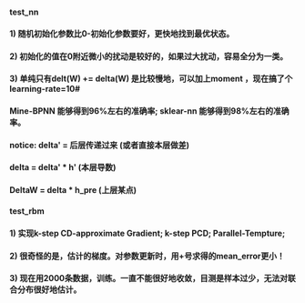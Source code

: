 #### test_nn
#### 1) 随机初始化参数比0-初始化参数要好，更快地找到最优状态。
#### 2) 初始化的值在0附近微小的扰动是较好的，如果过大扰动，容易全分为一类。
#### 3) 单纯只有delt(W) += delta(W) 是比较慢地，可以加上moment ，现在搞了个learning-rate=10#
#### Mine-BPNN 能够得到96%左右的准确率; sklear-nn 能够得到98%左右的准确率。

#### notice: delta' = 后层传递过来  (或者直接本层做差)
####         delta  = delta' * h'   (本层导数)
####         DeltaW = delta * h_pre (上层某点)

#### test_rbm
#### 1) 实现k-step CD-approximate Gradient; k-step PCD; Parallel-Tempture;
#### 2) 很奇怪的是，估计的梯度。对参数更新时，用+号求得的mean_error更小！
#### 3) 现在用2000条数据，训练。一直不能很好地收敛，目测是样本过少，无法对联合分布很好地估计。

